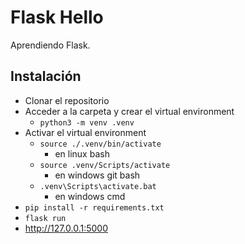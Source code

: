 # Flask Hello

Aprendiendo Flask.

## Instalación

- Clonar el repositorio
- Acceder a la carpeta y crear el virtual environment
    - `python3 -m venv .venv`
- Activar el virtual environment
    - `source ./.venv/bin/activate`
        - en linux bash
    - `source .venv/Scripts/activate`
        - en windows git bash
    - `.venv\Scripts\activate.bat`
        - en windows cmd
- `pip install -r requirements.txt`
- `flask run`
- http://127.0.0.1:5000
